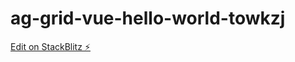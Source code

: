 # ag-grid-vue-hello-world-towkzj

[Edit on StackBlitz ⚡️](https://stackblitz.com/edit/ag-grid-vue-hello-world-towkzj)